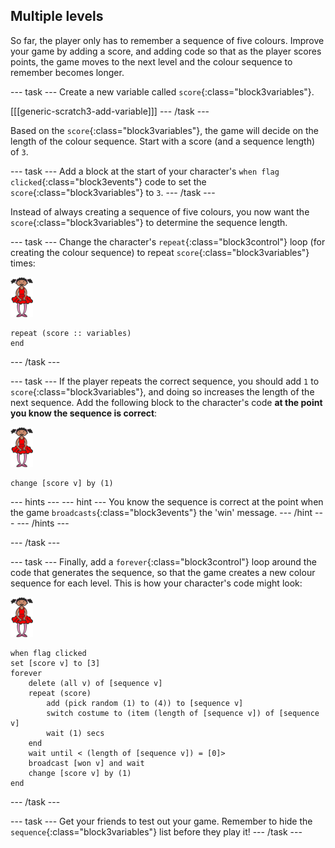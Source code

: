## Multiple levels

So far, the player only has to remember a sequence of five colours. Improve your game by adding a score, and adding code so that as the player scores points, the game moves to the next level and the colour sequence to remember becomes longer.

--- task ---
Create a new variable called `score`{:class="block3variables"}.

[[[generic-scratch3-add-variable]]]
--- /task ---

Based on the `score`{:class="block3variables"}, the game will decide on the length of the colour sequence. Start with a score (and a sequence length) of `3`.

--- task ---
Add a block at the start of your character's `when flag clicked`{:class="block3events"} code to set the `score`{:class="block3variables"} to `3`.
--- /task ---

Instead of always creating a sequence of five colours, you now want the `score`{:class="block3variables"} to determine the sequence length.

--- task ---
Change the character's `repeat`{:class="block3control"} loop (for creating the colour sequence) to repeat `score`{:class="block3variables"} times:

![sprite](images/ballerina.png)
```blocks3
repeat (score :: variables)
end
```
--- /task ---

--- task ---
If the player repeats the correct sequence, you should add `1` to `score`{:class="block3variables"}, and doing so increases the length of the next sequence. Add the following block to the character's code __at the point you know the sequence is correct__:

![sprite](images/ballerina.png)
```blocks3
change [score v] by (1)
```

--- hints ---
--- hint ---
You know the sequence is correct at the point when the game `broadcasts`{:class="block3events"} the 'win' message.
--- /hint ---
--- /hints ---

--- /task ---

--- task ---
Finally, add a `forever`{:class="block3control"} loop around the code that generates the sequence, so that the game creates a new colour sequence for each level. This is how your character's code might look:

![ballerina](images/ballerina.png)

```blocks3
when flag clicked
set [score v] to [3]
forever
	delete (all v) of [sequence v]
	repeat (score)
		add (pick random (1) to (4)) to [sequence v]
		switch costume to (item (length of [sequence v]) of [sequence v]
		wait (1) secs
	end
	wait until < (length of [sequence v]) = [0]>
	broadcast [won v] and wait
	change [score v] by (1)
end
```
--- /task ---

--- task ---
Get your friends to test out your game. Remember to hide the `sequence`{:class="block3variables"} list before they play it!
--- /task ---
